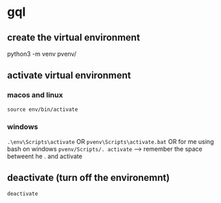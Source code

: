 # gql


## create the virtual environment
python3 -m venv pvenv/

## activate virtual environment
### macos and linux
`source env/bin/activate`

### windows
`.\env\Scripts\activate`
OR
`pvenv\Scripts\activate.bat`
OR for me
using bash on windows
`pvenv/Scripts/. activate`  --> remember the space betweent he . and activate 

## deactivate (turn off the environemnt)
`deactivate`